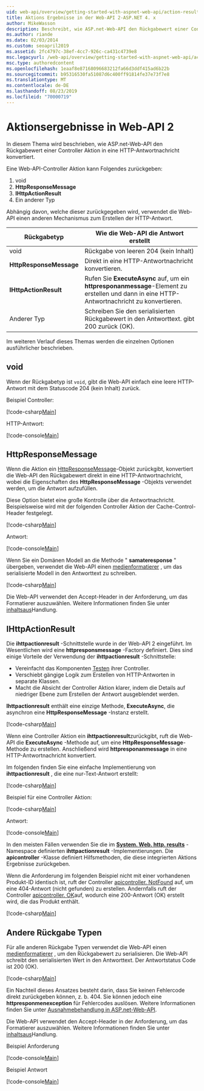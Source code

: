 ```yaml
---
uid: web-api/overview/getting-started-with-aspnet-web-api/action-results
title: Aktions Ergebnisse in der Web-API 2-ASP.NET 4. x
author: MikeWasson
description: Beschreibt, wie ASP.net-Web-API den Rückgabewert einer Controller Aktion in eine HTTP-Antwortnachricht in ASP.NET 4. x konvertiert.
ms.author: riande
ms.date: 02/03/2014
ms.custom: seoapril2019
ms.assetid: 2fc4797c-38ef-4cc7-926c-ca431c4739e8
msc.legacyurl: /web-api/overview/getting-started-with-aspnet-web-api/action-results
msc.type: authoredcontent
ms.openlocfilehash: 1eaaf8e87168096683212fa66d3ddf415ad6b22b
ms.sourcegitcommit: b95316530fa51087d6c400ff91814fe37e73f7e8
ms.translationtype: MT
ms.contentlocale: de-DE
ms.lasthandoff: 08/23/2019
ms.locfileid: "70000719"
---
```

# <a name="action-results-in-web-api-2"></a>Aktionsergebnisse in Web-API 2

In diesem Thema wird beschrieben, wie ASP.net-Web-API den Rückgabewert einer Controller Aktion in eine HTTP-Antwortnachricht konvertiert.

Eine Web-API-Controller Aktion kann Folgendes zurückgeben:

1. void
2. **HttpResponseMessage**
3. **IHttpActionResult**
4. Ein anderer Typ

Abhängig davon, welche dieser zurückgegeben wird, verwendet die Web-API einen anderen Mechanismus zum Erstellen der HTTP-Antwort.

| Rückgabetyp | Wie die Web-API die Antwort erstellt |
| --- | --- |
| void | Rückgabe von leeren 204 (kein Inhalt) |
| **HttpResponseMessage** | Direkt in eine HTTP-Antwortnachricht konvertieren. |
| **IHttpActionResult** | Rufen Sie **ExecuteAsync** auf, um ein **httpresponanmessage**-Element zu erstellen und dann in eine HTTP-Antwortnachricht zu konvertieren. |
| Anderer Typ | Schreiben Sie den serialisierten Rückgabewert in den Antworttext. gibt 200 zurück (OK). |

Im weiteren Verlauf dieses Themas werden die einzelnen Optionen ausführlicher beschrieben.

## <a name="void"></a>void

Wenn der Rückgabetyp ist `void`, gibt die Web-API einfach eine leere HTTP-Antwort mit dem Statuscode 204 (kein Inhalt) zurück.

Beispiel Controller:

[!code-csharp[Main](action-results/samples/sample1.cs)]

HTTP-Antwort:

[!code-console[Main](action-results/samples/sample2.cmd)]

## <a name="httpresponsemessage"></a>HttpResponseMessage

Wenn die Aktion ein [HttpResponseMessage](https://msdn.microsoft.com/library/system.net.http.httpresponsemessage.aspx)-Objekt zurückgibt, konvertiert die Web-API den Rückgabewert direkt in eine HTTP-Antwortnachricht, wobei die Eigenschaften des **HttpResponseMessage** -Objekts verwendet werden, um die Antwort aufzufüllen.

Diese Option bietet eine große Kontrolle über die Antwortnachricht. Beispielsweise wird mit der folgenden Controller Aktion der Cache-Control-Header festgelegt.

[!code-csharp[Main](action-results/samples/sample3.cs)]

Antwort:

[!code-console[Main](action-results/samples/sample4.cmd?highlight=2)]

Wenn Sie ein Domänen Modell an die Methode " **samateresponse** " übergeben, verwendet die Web-API einen [medienformatierer](../formats-and-model-binding/media-formatters.md) , um das serialisierte Modell in den Antworttext zu schreiben.

[!code-csharp[Main](action-results/samples/sample5.cs)]

Die Web-API verwendet den Accept-Header in der Anforderung, um das Formatierer auszuwählen. Weitere Informationen finden Sie unter [inhaltsaus](../formats-and-model-binding/content-negotiation.md)Handlung.

## <a name="ihttpactionresult"></a>IHttpActionResult

Die **ihttpactionresult** -Schnittstelle wurde in der Web-API 2 eingeführt. Im Wesentlichen wird eine **httpresponsmessage** -Factory definiert. Dies sind einige Vorteile der Verwendung der **ihttpactionresult** -Schnittstelle:

- Vereinfacht das Komponenten [Testen](../testing-and-debugging/unit-testing-controllers-in-web-api.md) ihrer Controller.
- Verschiebt gängige Logik zum Erstellen von HTTP-Antworten in separate Klassen.
- Macht die Absicht der Controller Aktion klarer, indem die Details auf niedriger Ebene zum Erstellen der Antwort ausgeblendet werden.

**Ihttpactionresult** enthält eine einzige Methode, **ExecuteAsync**, die asynchron eine **HttpResponseMessage** -Instanz erstellt.

[!code-csharp[Main](action-results/samples/sample6.cs)]

Wenn eine Controller Aktion ein **ihttpactionresult**zurückgibt, ruft die Web-API die **ExecuteAsync** -Methode auf, um eine **HttpResponseMessage**-Methode zu erstellen. Anschließend wird **httpresponanmessage** in eine HTTP-Antwortnachricht konvertiert.

Im folgenden finden Sie eine einfache Implementierung von **ihttpactionresult** , die eine nur-Text-Antwort erstellt:

[!code-csharp[Main](action-results/samples/sample7.cs)]

Beispiel für eine Controller Aktion:

[!code-csharp[Main](action-results/samples/sample8.cs)]

Antwort:

[!code-console[Main](action-results/samples/sample9.cmd)]

In den meisten Fällen verwenden Sie die im **[System. Web. http. results](https://msdn.microsoft.com/library/system.web.http.results.aspx)** -Namespace definierten **ihttpactionresult** -Implementierungen. Die **apicontroller** -Klasse definiert Hilfsmethoden, die diese integrierten Aktions Ergebnisse zurückgeben.

Wenn die Anforderung im folgenden Beispiel nicht mit einer vorhandenen Produkt-ID identisch ist, ruft der Controller [apicontroller. NotFound](https://msdn.microsoft.com/library/system.web.http.apicontroller.notfound.aspx) auf, um eine 404-Antwort (nicht gefunden) zu erstellen. Andernfalls ruft der Controller [apicontroller. OK](https://msdn.microsoft.com/library/dn314591.aspx)auf, wodurch eine 200-Antwort (OK) erstellt wird, die das Produkt enthält.

[!code-csharp[Main](action-results/samples/sample10.cs)]

## <a name="other-return-types"></a>Andere Rückgabe Typen

Für alle anderen Rückgabe Typen verwendet die Web-API einen [medienformatierer](../formats-and-model-binding/media-formatters.md) , um den Rückgabewert zu serialisieren. Die Web-API schreibt den serialisierten Wert in den Antworttext. Der Antwortstatus Code ist 200 (OK).

[!code-csharp[Main](action-results/samples/sample11.cs)]

Ein Nachteil dieses Ansatzes besteht darin, dass Sie keinen Fehlercode direkt zurückgeben können, z. b. 404. Sie können jedoch eine **httpresponmenexception** für Fehlercodes auslösen. Weitere Informationen finden Sie unter [Ausnahmebehandlung in ASP.net-Web-API](../error-handling/exception-handling.md).

Die Web-API verwendet den Accept-Header in der Anforderung, um das Formatierer auszuwählen. Weitere Informationen finden Sie unter [inhaltsaus](../formats-and-model-binding/content-negotiation.md)Handlung.

Beispiel Anforderung

[!code-console[Main](action-results/samples/sample12.cmd)]

Beispiel Antwort

[!code-console[Main](action-results/samples/sample13.cmd)]
